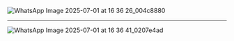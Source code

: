 ![WhatsApp Image 2025-07-01 at 16 36 26_004c8880](https://github.com/user-attachments/assets/e26a0276-e14d-4fee-99de-9eb586338bfb)

---
![WhatsApp Image 2025-07-01 at 16 36 41_0207e4ad](https://github.com/user-attachments/assets/63f57f60-5ff6-4ee3-8e73-a867370df9eb)
